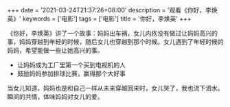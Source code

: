 +++
date = '2021-03-24T21:37:26+08:00'
description = '观看《你好，李焕英》'
keywords = ['电影']
tags = ['电影']
title = '你好，李焕英'
+++

《你好，李焕英》讲了一个故事：妈妈出车祸，女儿内疚没有做过让妈妈高兴的事，妈妈穿越到年轻的时候，随后女儿也穿越到那个时候。女儿遇到了年轻时候的妈妈，希望能做一些让她高兴的事。

- 让妈妈成为工厂里第一个买到电视机的人
- 鼓励妈妈参加排球比赛，赢得那个大好事

当女儿知道，妈妈也是和自己一样从未来穿越回来时，女儿哭了，我也流下泪水。瞬间的共情，体味妈妈对女儿的爱。
